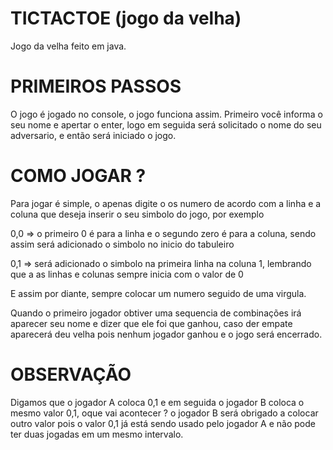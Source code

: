 # TICTACTOE (jogo da velha)

Jogo da velha feito em java.

# PRIMEIROS PASSOS

O jogo é jogado no console, o jogo funciona assim. Primeiro você informa o seu nome e apertar o enter, logo em seguida será solicitado o nome do seu adversario, e então será iniciado o jogo.

# COMO JOGAR ?

Para jogar é simple, o apenas digite o os numero de acordo com a linha e a coluna que deseja inserir o seu simbolo do jogo, por exemplo

0,0 => o primeiro 0 é para a linha e o segundo zero é para a coluna, sendo assim será adicionado o simbolo no inicio do tabuleiro

0,1 => será adicionado o simbolo na primeira linha na coluna 1, lembrando que a as linhas e colunas sempre inicia com o valor de 0

E assim por diante, sempre colocar um numero seguido de uma virgula.

Quando o primeiro jogador obtiver uma sequencia de combinações irá aparecer seu nome e dizer que ele foi que ganhou, caso der empate aparecerá deu velha pois nenhum jogador ganhou e o jogo será encerrado.

# OBSERVAÇÃO

Digamos que o jogador A coloca 0,1 e em seguida o jogador B coloca o mesmo valor 0,1, oque vai acontecer ? o jogador B será obrigado a colocar outro valor pois o valor 0,1 já está sendo usado pelo jogador A e não pode ter duas jogadas em um mesmo intervalo.



